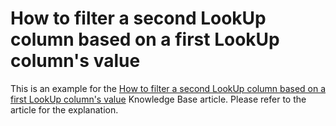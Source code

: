# How to filter a second LookUp column based on a first LookUp column's value


<p>This is an example for the <a href="https://www.devexpress.com/Support/Center/p/A237">How to filter a second LookUp column based on a first LookUp column's value</a> Knowledge Base article. Please refer to the article for the explanation.</p>

<br/>


